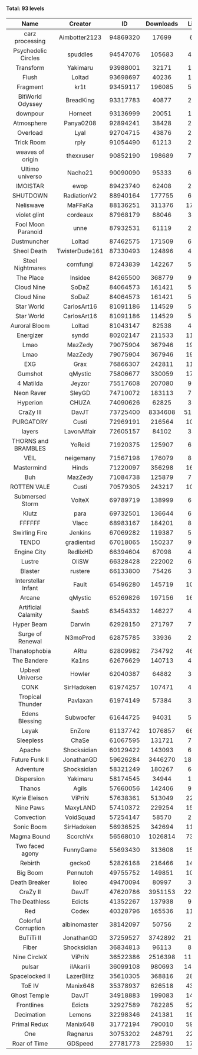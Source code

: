 #### Total: 93 levels

| Name | Creator | ID | Downloads | Likes |
|:---:|:---:|:---:|:---:|:---:|
| carz processing | Aimbotter2123 | 94869320 | 17699 | 608
| Psychedelic Circles | spuddles | 94547076 | 105683 | 4234
| Transform | Yakimaru | 93988001 | 32171 | 1396
| Flush | Loltad | 93698697 | 40236 | 1847
| Fragment | kr1t | 93459117 | 196085 | 5964
| BitWorld Odyssey | BreadKing | 93317783 | 40877 | 2995
| downpour | Horneet | 93136999 | 20051 | 1247
| Atmosphere | Panya0208 | 92894241 | 38428 | 2375
| Overload | Lyal | 92704715 | 43876 | 2632
| Trick Room | rply | 91054490 | 61213 | 2708
| weaves of origin  | thexxuser | 90852190 | 198689 | 7025
| Ultimo universo | Nacho21 | 90090090 | 95333 | 6617
| IMOISTAR | ewop | 89423740 | 62408 | 2937
| SHUTDOWN | RadiationV2 | 88940164 | 177755 | 6863
| Neliswave | MaFFaKa | 88136251 | 311376 | 17854
| violet glint | cordeaux | 87968179 | 88046 | 3586
| Fool Moon Paranoid | unne | 87932531 | 61119 | 2820
| Dustmuncher | Loltad | 87462575 | 171509 | 6445
| Sheol Death | TwisterDude161 | 87330493 | 124896 | 4681
| Steel Nightmares | cornfungi | 87243839 | 142267 | 5566
| The  Place | Insidee | 84265500 | 368779 | 9596
| Cloud Nine | SoDaZ | 84064573 | 161421 | 5360
| Cloud Nine | SoDaZ | 84064573 | 161421 | 5360
| Star World | CarlosArt16 | 81091186 | 114529 | 5954
| Star World | CarlosArt16 | 81091186 | 114529 | 5954
| Auroral Bloom | Loltad | 81043147 | 82538 | 4695
| Energizer | syndd | 80202147 | 211533 | 11279
| Lmao | MazZedy | 79075904 | 367946 | 19981
| Lmao | MazZedy | 79075904 | 367946 | 19981
| EXG | Grax | 76866307 | 242811 | 11768
| Gumshot | qMystic | 75806677 | 330059 | 17328
| 4 Matilda | Jeyzor | 75517608 | 207080 | 9584
| Neon Raver | SleyGD | 74710072 | 183113 | 7424
| Hyperion | CHUZA | 74090626 | 62825 | 3354
| CraZy III | DavJT | 73725400 | 8334608 | 511719
| PURGATORY | Custi | 72969191 | 216564 | 10631
| layers | LavonAffair | 72605157 | 84102 | 3967
| THORNS and BRAMBLES | YoReid | 71920375 | 125907 | 6614
| VEIL | neigemany | 71567198 | 176079 | 8154
| Mastermind | Hinds | 71220097 | 356298 | 16586
| Buh | MazZedy | 71084738 | 125879 | 7648
| ROTTEN VALE | Custi | 70579305 | 243217 | 10877
| Submersed Storm |  VolteX | 69789719 | 138999 | 6704
| Klutz | para | 69732501 | 136644 | 6565
| FFFFFF | Vlacc | 68983167 | 184201 | 8660
| Swirling Fire | Jenkins | 67069282 | 119387 | 5421
| TENDO | gradientxd | 67018065 | 150237 | 9098
| Engine City | RedlixHD | 66394604 | 67098 | 4210
| Lustre | OliSW | 66328428 | 222002 | 6023
| Blaster | rustere | 66133800 | 75426 | 3066
| Interstellar Infant | Fault | 65496280 | 145719 | 10816
| Arcane | qMystic | 65269826 | 197156 | 16406
| Artificial Calamity | SaabS | 63454332 | 146227 | 4541
| Hyper Beam | Darwin | 62928150 | 271797 | 7629
| Surge of Renewal | N3moProd | 62875785 | 33936 | 2339
| Thanatophobia | ARtu | 62809982 | 734792 | 46764
| The Bandere | Ka1ns | 62676629 | 140713 | 4741
| Upbeat Universe | Howler | 62040387 | 64882 | 3551
| CONK | SirHadoken | 61974257 | 107471 | 4448
| Tropical Thunder | Pavlaxan | 61974149 | 57384 | 3472
| Edens Blessing | Subwoofer | 61644725 | 94031 | 5323
| Leyak | EnZore | 61137742 | 1076857 | 66788
| Sleepless | ChaSe | 61067595 | 131721 | 7453
| Apache | Shocksidian | 60129422 | 143093 | 6520
| Future Funk II | JonathanGD | 59626284 | 3446270 | 189463
| Adventure | Shocksidian | 58321249 | 180267 | 6182
| Dispersion | Yakimaru | 58174545 | 34944 | 1873
| Thanos | Agils | 57660056 | 142406 | 9391
| Kyrie Eleison | ViPriN | 57638361 | 513049 | 22205
| Nine Paws | MaxyLAND | 57410372 | 229254 | 15029
| Convection | VoidSquad | 57254147 | 58570 | 2786
| Sonic Boom | SirHadoken | 56936525 | 342694 | 11582
| Magma Bound | ScorchVx | 56568010 | 1026814 | 73015
| Two faced agony | FunnyGame | 55693430 | 313608 | 15488
| Rebirth | gecko0 | 52826168 | 216466 | 14501
| Big Boom | Pennutoh | 49755752 | 149851 | 10478
| Death Breaker | lioleo | 49470094 | 80997 | 3891
| CraZy II | DavJT | 47620786 | 3951153 | 221350
| The Deathless | Edicts | 41352267 | 137938 | 9674
| Red | Codex | 40328796 | 165536 | 11180
| Colorful Corruption | albinomaster | 38142097 | 50756 | 2065
| BuTiTi II | JonathanGD | 37259527 | 3742892 | 215084
| Fiber | Shocksidian | 36834813 | 96113 | 8178
| Nine CircleX | ViPriN | 36522386 | 2516398 | 118564
| pulsar | iIAkariIi | 36099108 | 980693 | 145531
| Spacelocked II | LazerBlitz | 35610305 | 368816 | 28242
| ToE IV  | Manix648 | 35378937 | 626518 | 43363
| Ghost Temple | DavJT | 34918883 | 199083 | 14216
| Frontlines | Edicts | 32927589 | 782285 | 52758
| Decimation | Lemons | 32298346 | 241381 | 19324
| Primal Redux | Manix648 | 31772194 | 790010 | 59337
| One | Ragnarus | 30753202 | 248791 | 22067
| Roar of Time | GDSpeed | 27781773 | 225930 | 17980
